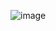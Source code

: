 ![image](https://user-images.githubusercontent.com/89724235/202910079-bbc26513-2f42-4dba-8794-57df8b24eded.png)
